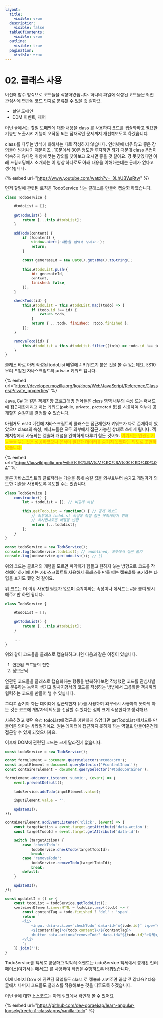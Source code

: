 ```yaml
---
layout:
  title:
    visible: true
  description:
    visible: false
  tableOfContents:
    visible: true
  outline:
    visible: true
  pagination:
    visible: true
---
```


# 02. 클래스 사용

이전에 함수 방식으로 코드들을 작성하였습니다. 하나의 파일에 작성된 코드들은 어떤 관심사에 연관된 코드 인지로 분류할 수 있을 것 같아요.

* 할일 도메인
* DOM 이벤트, 제어

이번 글에서는 할일 도메인에 대한 내용을 class 를 사용하여 코드를 캡슐화하고 필요한 기능만 노출시켜 기능이 오작동 되는 잠재적인 문제까지 개선해보도록 하겠습니다.

class 를 다루는 방식에 대해서는 따로 작성하지 않습니다. 인터넷에 너무 많고 좋은 강의들이 넘처나기 때문이죠.. 10분에서 30분 정도만 투자하면 되기 때문에 class 문법이 익숙하지 않다면 취향에 맞는 강의를 찾아보고 오시면 좋을 것 같아요. 정 못찾겠다면 아래 드림코딩에서 소개하는 이 영상 하나로도 아래 내용을 이해하는데는 문제가 없다고 생각됩니다.

{% embed url="https://www.youtube.com/watch?v=_DLhUBWsRtw" %}

먼저 할일에 관련된 로직은 TodoService 라는 클래스를 만들어 캡슐화 하였습니다.

```javascript
class TodoService {

    #todoList = [];
    
    getTodoList() {
        return [...this.#todoList];
    }

    addTodo(content) {
        if (!content) {
            window.alert('내용을 입력해 주세요.');
            return;
        }
    
        const generateId = new Date().getTime().toString();
    
        this.#todoList.push({
            id: generateId,
            content,
            finished: false,
        });
    }

    checkTodo(id) {
        this.#todoList = this.#todoList.map((todo) => {
            if (todo.id !== id) {
                return todo;
            }
            return { ...todo, finished: !todo.finished };
        });
    }

    removeTodo(id) {
        this.#todoList = this.#todoList.filter((todo) => todo.id !== id);
    }
}
```

클래스 바로 아래 작성된 todoList 배열에 # 키워드가 붙은 것을 볼 수 있는데요. ES10 부터 도입된 자바스크립트의 private 키워드 입니다.

{% embed url="https://developer.mozilla.org/ko/docs/Web/JavaScript/Reference/Classes/Private_properties" %}

Java, C# 과 같은 객체지향 프로그래밍 언어들은 class 영역 내부의 속성 또는 메서드에 접근제한자라고 하는 키워드(public, private, protected 등)를 사용하여 외부에 공개할지 숨길지를 결정할 수 있습니다.

아쉽게도 es10 이전에 자바스크립트의 클래스는 접근제한자 키워드가 따로 존재하지 았았으며  class의 속성, 메서드들은 모두 외부에서 접근 가능한 상태로 쓰이게 됩니다. 객체지향에서 사용되는 캡슐화 개념을 완벽하게 다루기 힘든 것이죠. <mark style="color:orange;">여기서는 연관된 기능들을 묶는것은 성공하였으나 은닉이 필요한 데이터를 숨기지 못했다는 의도로 표현하였습니다.</mark>

{% embed url="https://ko.wikipedia.org/wiki/%EC%BA%A1%EC%8A%90%ED%99%94" %}

물론 자바스크립트의 클로저라는 기술을 통해 숨길 값을 외부로부터 숨기고 개발자가 의도한 기술을 사용하도록 유도할 수는 있습니다.

```javascript
class TodoService {
    constructor() {
        let = todoList = []; // 비공개 속성

        this.getTodoList = function() { // 공개 메소드
            // 외부에서 todoList 속성에 직접 접근 못하게하기 위해
            // 복사한새로운 배열을 반환
            return [...todoList]; 
        };
    }
}

const todoService = new TodoService();
console.log(todoService.todoList); // undefined, 외부에서 접근 불가
console.log(todoService.getTodoList()); // []
```

위의 코드는 클로저의 개념을 모르면 파악하기 힘들고 원하지 않는 방향으로 코드를 작성해야 하기에 저는 자바스크립트를 사용해서 클래스를 만들 때는 캡슐화를 포기하는 타협을 보기도 했던 것 같아요.

위 코드는 더 이상 사용할 필요가 없으며 숨겨야하는 속성이나 메서드는 #을 붙여 명시해주기만 하면 됩니다.

```javascript
class TodoService {

    #todoList = [];
    
    getTodoList() {
        return [...this.#todoList];
    }
    
    ...
}
```

위와 같이 코드들을 클래스로 캡슐화하고나면 다음과 같은 이점이 있습니다.

1. 연관된 코드들의 집합
2. 정보은닉

연관된 코드들을 클래스로 캡슐화하는 행동을 반복하다보면 작성했던 코드를 관심사별로 분류하는 능력이 생기고 절차지향식의 코드를 작성하는 방법에서 그룹화한 객체끼리 협력하는 코드를 만들어 낼 수 있습니다.&#x20;

그리고  숨겨야 하는 데이터에 접근제한자 (#)를 사용하여 외부에서 사용하지 못하게 하는 것은 코드에 개발자의 의도를 전달할 수 있다는 점이 크게 작용한다고 생각해요.

사용하려고 했던 속성 todoList에 접근을 제한하지 않았다면 getTodoList 메서드를 만들어준 의미는 사라질거에요. 원본 데이터에 접근하지 못하게 하는 역할로 만들어준건데 접근할 수 있게 되었으니까요.

이후에 DOM에 관련된 코드는 크게 달라진게 없습니다.

```javascript
const todoService = new TodoService();

const formElement = document.querySelector('#todoForm');
const inputElement = document.querySelector('#contentInput');
const containerElement = document.querySelector('#todoContainer');

formElement.addEventListener('submit', (event) => {
    event.preventDefault();

    todoService.addTodo(inputElement.value);

    inputElement.value = '';

    updateUI();
});

containerElement.addEventListener('click', (event) => {
    const targetAction = event.target.getAttribute('data-action');
    const targetTodoId = event.target.getAttribute('data-id');

    switch (targetAction) {
        case 'checkTodo':
            todoService.checkTodo(targetTodoId);
            break;
        case 'removeTodo':
            todoService.removeTodo(targetTodoId);
            break;
        default:
    }

    updateUI();
});

const updateUI = () => {
    const todoList = todoService.getTodoList();
    containerElement.innerHTML = todoList.map((todo) => {
        const contentTag = todo.finished ? 'del' : 'span';
        return `
        <li>
            <input data-action="checkTodo" data-id="${todo.id}" type="checkbox" ${todo.finished ? 'checked' : ''}  />
            <${contentTag}>${todo.content}</${contentTag}>
            <button data-action="removeTodo" data-id="${todo.id}">삭제</button>
        </li>
        `;
    }).join('');
}
```

TodoService를 객체로 생성하고  각각의 이벤트는 todoService 객체에서 공개된 인터페이스(여기서는 메서드) 를 사용하여 작업을 수행하도록 바뀌었습니다.

이제 나머지 Dom 에 관련된 작업들도 class 로  캡슐화 시켜주면 끝날 것 같나요? 다음 글에서 나머지 코드들도 클래스를 적용해보는 것을 다루도록 하겠습니다.&#x20;

이번 글에 대한 소스코드는 아래 링크에서 확인해 볼 수 있어요.

{% embed url="https://github.com/dev-goraebap/learn-angular-loosely/tree/ch1-class/apps/vanilla-todo" %}
